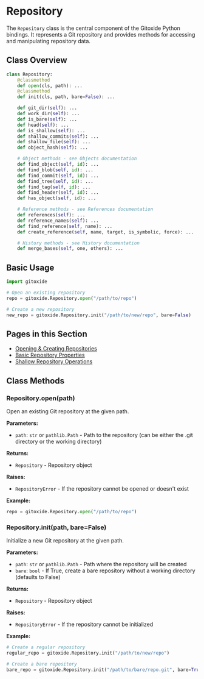 # Repository

The `Repository` class is the central component of the Gitoxide Python bindings. It represents a Git repository and provides methods for accessing and manipulating repository data.

## Class Overview

```python
class Repository:
    @classmethod
    def open(cls, path): ...
    @classmethod
    def init(cls, path, bare=False): ...

    def git_dir(self): ...
    def work_dir(self): ...
    def is_bare(self): ...
    def head(self): ...
    def is_shallow(self): ...
    def shallow_commits(self): ...
    def shallow_file(self): ...
    def object_hash(self): ...

    # Object methods - see Objects documentation
    def find_object(self, id): ...
    def find_blob(self, id): ...
    def find_commit(self, id): ...
    def find_tree(self, id): ...
    def find_tag(self, id): ...
    def find_header(self, id): ...
    def has_object(self, id): ...

    # Reference methods - see References documentation
    def references(self): ...
    def reference_names(self): ...
    def find_reference(self, name): ...
    def create_reference(self, name, target, is_symbolic, force): ...

    # History methods - see History documentation
    def merge_bases(self, one, others): ...
```

## Basic Usage

```python
import gitoxide

# Open an existing repository
repo = gitoxide.Repository.open("/path/to/repo")

# Create a new repository
new_repo = gitoxide.Repository.init("/path/to/new/repo", bare=False)
```

## Pages in this Section

- [Opening & Creating Repositories](opening.md)
- [Basic Repository Properties](properties.md)
- [Shallow Repository Operations](shallow.md)

## Class Methods

### Repository.open(path)

Open an existing Git repository at the given path.

**Parameters:**
- `path`: `str` or `pathlib.Path` - Path to the repository (can be either the .git directory or the working directory)

**Returns:**
- `Repository` - Repository object

**Raises:**
- `RepositoryError` - If the repository cannot be opened or doesn't exist

**Example:**
```python
repo = gitoxide.Repository.open("/path/to/repo")
```

### Repository.init(path, bare=False)

Initialize a new Git repository at the given path.

**Parameters:**
- `path`: `str` or `pathlib.Path` - Path where the repository will be created
- `bare`: `bool` - If True, create a bare repository without a working directory (defaults to False)

**Returns:**
- `Repository` - Repository object

**Raises:**
- `RepositoryError` - If the repository cannot be initialized

**Example:**
```python
# Create a regular repository
regular_repo = gitoxide.Repository.init("/path/to/new/repo")

# Create a bare repository
bare_repo = gitoxide.Repository.init("/path/to/bare/repo.git", bare=True)
```